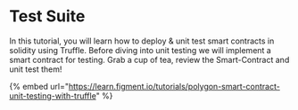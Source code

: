 # Test Suite

In this tutorial, you will learn how to deploy & unit test smart contracts in solidity using Truffle. Before diving into unit testing we will implement a smart contract for testing. Grab a cup of tea, review the Smart-Contract and unit test them!

{% embed url="https://learn.figment.io/tutorials/polygon-smart-contract-unit-testing-with-truffle" %}
